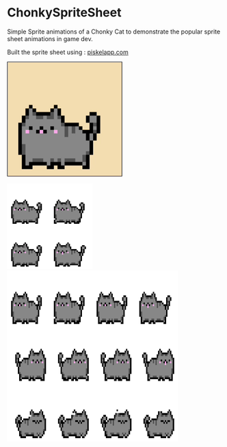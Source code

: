 # ChonkySpriteSheet
Simple Sprite animations of a Chonky Cat to demonstrate the popular sprite sheet animations in game dev.

Built the sprite sheet using : [piskelapp.com](https://www.piskelapp.com/p/create/sprite)

![alt text](ezgif-3-3bbbe997cc.gif)

<img src="./sprite.png" width="200" height="200" />

<img src="./Cat-left-right-sleep.png" width="400" height="400" />
